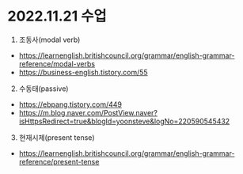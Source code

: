# 2022.11.21 수업
1. 조동사(modal verb)
- https://learnenglish.britishcouncil.org/grammar/english-grammar-reference/modal-verbs
- https://business-english.tistory.com/55

2. 수동태(passive)
- https://ebpang.tistory.com/449
- https://m.blog.naver.com/PostView.naver?isHttpsRedirect=true&blogId=yoonsteve&logNo=220590545432

3. 현재시제(present tense)
- https://learnenglish.britishcouncil.org/grammar/english-grammar-reference/present-tense
